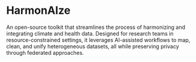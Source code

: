 # HarmonAIze
An open-source toolkit that streamlines the process of harmonizing and integrating climate and health data. Designed for research teams in resource-constrained settings, it leverages AI-assisted workflows to map, clean, and unify heterogeneous datasets, all while preserving privacy through federated approaches.
